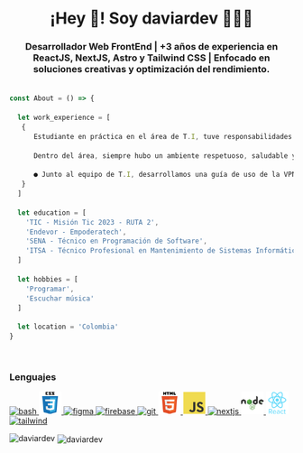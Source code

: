 <p align="center" width="300">
   <h1 align="center">¡Hey 👋! Soy daviardev 👨🏻‍💻</h1>
</p>

<h3 align="center">Desarrollador Web FrontEnd | +3 años de experiencia en ReactJS, NextJS, Astro y Tailwind CSS | Enfocado en soluciones creativas y optimización del rendimiento.</h3>

```js

const About = () => {

  let work_experience = [
   {
      Estudiante en práctica en el área de T.I, tuve responsabilidades de soporte técnico, atención al cliente, limpieza de equipos, mantenimiento preventivo, recuperacion         de datos en computadoras, solucion a problemas de software, entre otras tareas que realizaba.

      Dentro del área, siempre hubo un ambiente respetuoso, saludable y lleno de alegria, era algo que me impulsaba cada día.

      ● Junto al equipo de T.I, desarrollamos una guía de uso de la VPN que se usaría dentro de la empresa, haciendo de la guía de fácil lectura y comprensión.
   }
  ]

  let education = [
    'TIC - Misión Tic 2023 - RUTA 2',
    'Endevor - Empoderatech',
    'SENA - Técnico en Programación de Software',
    'ITSA - Técnico Profesional en Mantenimiento de Sistemas Informáticos',
  ]

  let hobbies = [
    'Programar',
    'Escuchar música'
  ]

  let location = 'Colombia'
}

```
<br>

<h3 align="left">Lenguajes</h3>
<p align="left"> <a href="https://www.gnu.org/software/bash/" target="_blank" rel="noreferrer"> <img src="https://www.vectorlogo.zone/logos/gnu_bash/gnu_bash-icon.svg" alt="bash" width="40" height="40"/> </a> <a href="https://www.w3schools.com/css/" target="_blank" rel="noreferrer"> <img src="https://raw.githubusercontent.com/devicons/devicon/master/icons/css3/css3-original-wordmark.svg" alt="css3" width="40" height="40"/> </a> <a href="https://www.figma.com/" target="_blank" rel="noreferrer"> <img src="https://www.vectorlogo.zone/logos/figma/figma-icon.svg" alt="figma" width="40" height="40"/> </a> <a href="https://firebase.google.com/" target="_blank" rel="noreferrer"> <img src="https://www.vectorlogo.zone/logos/firebase/firebase-icon.svg" alt="firebase" width="40" height="40"/> </a> <a href="https://git-scm.com/" target="_blank" rel="noreferrer"> <img src="https://www.vectorlogo.zone/logos/git-scm/git-scm-icon.svg" alt="git" width="40" height="40"/> </a> <a href="https://www.w3.org/html/" target="_blank" rel="noreferrer"> <img src="https://raw.githubusercontent.com/devicons/devicon/master/icons/html5/html5-original-wordmark.svg" alt="html5" width="40" height="40"/> </a> <a href="https://developer.mozilla.org/en-US/docs/Web/JavaScript" target="_blank" rel="noreferrer"> <img src="https://raw.githubusercontent.com/devicons/devicon/master/icons/javascript/javascript-original.svg" alt="javascript" width="40" height="40"/> </a> <a href="https://nextjs.org/" target="_blank" rel="noreferrer"> <img src="https://cdn.worldvectorlogo.com/logos/nextjs-2.svg" alt="nextjs" width="40" height="40"/> </a> <a href="https://nodejs.org" target="_blank" rel="noreferrer"> <img src="https://raw.githubusercontent.com/devicons/devicon/master/icons/nodejs/nodejs-original-wordmark.svg" alt="nodejs" width="40" height="40"/> </a> <a href="https://reactjs.org/" target="_blank" rel="noreferrer"> <img src="https://raw.githubusercontent.com/devicons/devicon/master/icons/react/react-original-wordmark.svg" alt="react" width="40" height="40"/> </a> <a href="https://tailwindcss.com/" target="_blank" rel="noreferrer"> <img src="https://www.vectorlogo.zone/logos/tailwindcss/tailwindcss-icon.svg" alt="tailwind" width="40" height="40"/> </a> </p>

<p><img align="left" src="https://github-readme-stats.vercel.app/api/top-langs?username=daviardev&show_icons=true&locale=en&layout=compact" alt="daviardev" /></p>

<p>&nbsp;<img align="center" src="https://github-readme-stats.vercel.app/api?username=daviardev&show_icons=true&locale=en" alt="daviardev" /></p>

